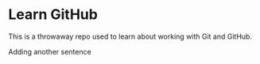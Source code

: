 # Learn GitHub

This is a throwaway repo used to learn about working with Git and GitHub.

Adding another sentence 

